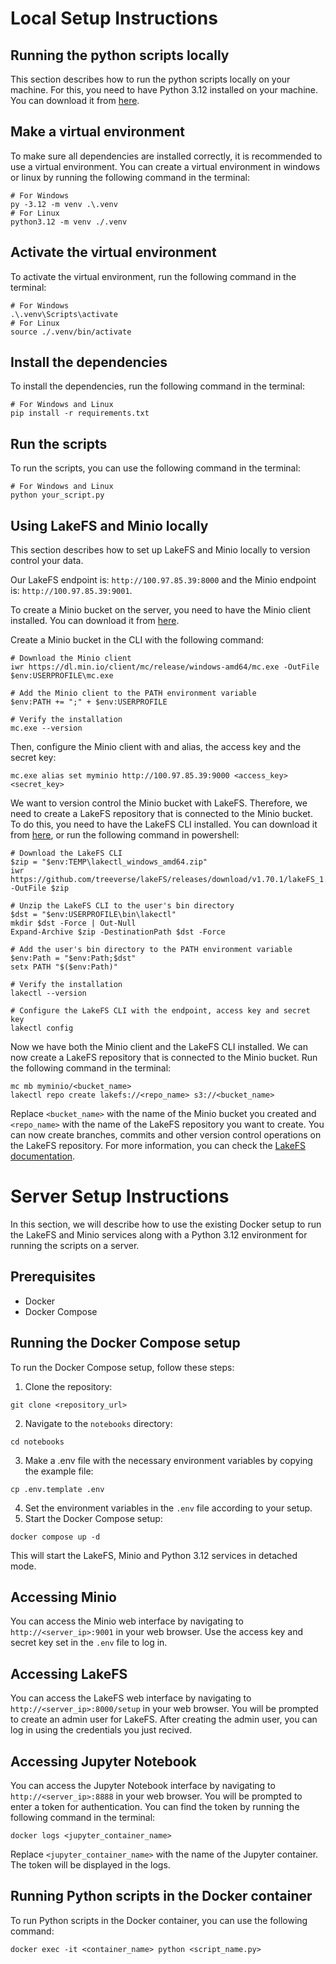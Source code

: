 # Local Setup Instructions
## Running the python scripts locally
This section describes how to run the python scripts locally on your machine. For this, you need to have Python 3.12 installed on your machine. You can download it from [here](https://www.python.org/downloads/release/python-3120/).

## Make a virtual environment
To make sure all dependencies are installed correctly, it is recommended to use a virtual environment. You can create a virtual environment in windows or linux by running the following command in the terminal:
```
# For Windows
py -3.12 -m venv .\.venv
# For Linux
python3.12 -m venv ./.venv
```
## Activate the virtual environment
To activate the virtual environment, run the following command in the terminal:
```
# For Windows
.\.venv\Scripts\activate
# For Linux
source ./.venv/bin/activate
```
## Install the dependencies
To install the dependencies, run the following command in the terminal:
```
# For Windows and Linux
pip install -r requirements.txt
```
## Run the scripts
To run the scripts, you can use the following command in the terminal:
```
# For Windows and Linux
python your_script.py
```

## Using LakeFS and Minio locally
This section describes how to set up LakeFS and Minio locally to version control your data.

Our LakeFS endpoint is: `http://100.97.85.39:8000` and the Minio endpoint is: `http://100.97.85.39:9001`.

To create a Minio bucket on the server, you need to have the Minio client installed. You can download it from [here](https://min.io/docs/minio/linux/reference/minio-mc.html).

Create a Minio bucket in the CLI with the following command:
```
# Download the Minio client
iwr https://dl.min.io/client/mc/release/windows-amd64/mc.exe -OutFile $env:USERPROFILE\mc.exe

# Add the Minio client to the PATH environment variable
$env:PATH += ";" + $env:USERPROFILE

# Verify the installation
mc.exe --version
```
Then, configure the Minio client with and alias, the access key and the secret key:
```
mc.exe alias set myminio http://100.97.85.39:9000 <access_key> <secret_key>
```
We want to version control the Minio bucket with LakeFS. Therefore, we need to create a LakeFS repository that is connected to the Minio bucket. To do this, you need to have the LakeFS CLI installed. You can download it from [here](https://github.com/treeverse/lakeFS/releases), or run the following command in powershell:
```
# Download the LakeFS CLI
$zip = "$env:TEMP\lakectl_windows_amd64.zip"
iwr https://github.com/treeverse/lakeFS/releases/download/v1.70.1/lakeFS_1.70.1_Windows_x86_64.zip -OutFile $zip

# Unzip the LakeFS CLI to the user's bin directory
$dst = "$env:USERPROFILE\bin\lakectl"
mkdir $dst -Force | Out-Null
Expand-Archive $zip -DestinationPath $dst -Force

# Add the user's bin directory to the PATH environment variable
$env:Path = "$env:Path;$dst"
setx PATH "$($env:Path)"

# Verify the installation
lakectl --version

# Configure the LakeFS CLI with the endpoint, access key and secret key
lakectl config 
```
Now we have both the Minio client and the LakeFS CLI installed. We can now create a LakeFS repository that is connected to the Minio bucket. Run the following command in the terminal:
```
mc mb myminio/<bucket_name>
lakectl repo create lakefs://<repo_name> s3://<bucket_name>
```
Replace `<bucket_name>` with the name of the Minio bucket you created and `<repo_name>` with the name of the LakeFS repository you want to create.
You can now create branches, commits and other version control operations on the LakeFS repository. For more information, you can check the [LakeFS documentation](https://docs.lakefs.io/).

# Server Setup Instructions
In this section, we will describe how to use the existing Docker setup to run the LakeFS and Minio services along with a Python 3.12 environment for running the scripts on a server.
## Prerequisites
- Docker
- Docker Compose
## Running the Docker Compose setup
To run the Docker Compose setup, follow these steps:
1. Clone the repository:
```shell
git clone <repository_url>
```
2. Navigate to the `notebooks` directory:
```shell
cd notebooks
```
3. Make a .env file with the necessary environment variables by copying the example file:
```shell
cp .env.template .env
```
4. Set the environment variables in the `.env` file according to your setup.
5. Start the Docker Compose setup:
```shell
docker compose up -d
```
This will start the LakeFS, Minio and Python 3.12 services in detached mode.
## Accessing Minio 
You can access the Minio web interface by navigating to `http://<server_ip>:9001` in your web browser. Use the access key and secret key set in the `.env` file to log in.
## Accessing LakeFS
You can access the LakeFS web interface by navigating to `http://<server_ip>:8000/setup` in your web browser. You will be prompted to create an admin user for LakeFS. After creating the admin user, you can log in using the credentials you just recived.
## Accessing Jupyter Notebook
You can access the Jupyter Notebook interface by navigating to `http://<server_ip>:8888` in your web browser. You will be prompted to enter a token for authentication. You can find the token by running the following command in the terminal:
```shell
docker logs <jupyter_container_name>
```
Replace `<jupyter_container_name>` with the name of the Jupyter container. The token will be displayed in the logs.
## Running Python scripts in the Docker container
To run Python scripts in the Docker container, you can use the following command:
```shell
docker exec -it <container_name> python <script_name.py>
```